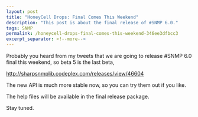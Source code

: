 ```yaml
---
layout: post
title: "HoneyCell Drops: Final Comes This Weekend"
description: "This post is about the final release of #SNMP 6.0."
tags: SNMP
permalink: /honeycell-drops-final-comes-this-weekend-346ee3dfbcc3
excerpt_separator: <!--more-->
---
```

Probably you heard from my tweets that we are going to release #SNMP 6.0 final this weekend, so beta 5 is the last beta,

http://sharpsnmplib.codeplex.com/releases/view/46604

The new API is much more stable now, so you can try them out if you like.

The help files will be available in the final release package.

Stay tuned.
<!--more-->